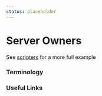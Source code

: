 ```yaml
---
status: placeholder
---
```


# Server Owners

See [scripters](scripters.md) for a more full example

### Terminology


### Useful Links
